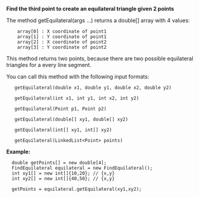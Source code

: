 <b>Find the third point to create an equilateral triangle given 2 points</b>


The method getEquilateral(args ...) returns a double[] array with 4 values:

        array[0] : X coordinate of point1
        array[1] : Y coordinate of point1
        array[2] : X coordinate of point2
        array[3] : Y coordinate of point2
        

This method returns two points, because there are two possible equilateral triangles for a every line segment.  
  
  
  
You can call this method with the following input formats:

       getEquilateral(double x1, double y1, double x2, double y2)
       
       getEquilateral(int x1, int y1, int x2, int y2)
       
       getEquilateral(Point p1, Point p2)
       
       getEquilateral(double[] xy1, double[] xy2)
       
       getEquilateral(int[] xy1, int[] xy2)
       
       getEquilateral(LinkedList<Point> points)
       
       
<b> Example: </b>

      double getPoints[] = new double[4];
      FindEquilateral equilateral = new FindEquilateral();
      int xy1[] = new int[]{10,20}; // {x,y}
      int xy2[] = new int[]{40,50}; // {x,y}
    
      getPoints = equilateral.getEquilateral(xy1,xy2);
